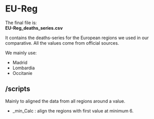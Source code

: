 # EU-Reg

The final file is:  
**EU-Reg_deaths_series.csv**
 

It contains the deaths-series for the European regions we used in our comparative. All the values come from official sources.

We mainly use:
- Madrid
- Lombardia
- Occitanie

## /scripts

Mainly to aligned the data from all regions around a value.  
-  _min_Calc : align the regions with first value at minimum 6.